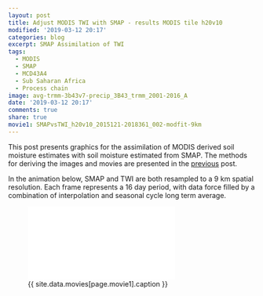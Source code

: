 ```yaml
---
layout: post
title: Adjust MODIS TWI with SMAP - results MODIS tile h20v10
modified: '2019-03-12 20:17'
categories: blog
excerpt: SMAP Assimilation of TWI
tags:
  - MODIS
  - SMAP
  - MCD43A4
  - Sub Saharan Africa
  - Process chain
image: avg-trmm-3b43v7-precip_3B43_trmm_2001-2016_A
date: '2019-03-12 20:17'
comments: true
share: true
movie1: SMAPvsTWI_h20v10_2015121-2018361_002-modfit-9km
---
```

<script src="https://karttur.github.io/common/assets/js/karttur/togglediv.js"></script>

This post presents graphics for the assimilation of MODIS derived soil moisture estimates with soil moisture estimated from SMAP. The methods for deriving the images and movies are presented in the [previous](../smap-modis-adjust-methods/) post.

In the animation below, SMAP and TWI are both resampled to a 9 km spatial resolution. Each frame represents a 16 day period, with data force filled by a combination of interpolation and seasonal cycle long term average.

<figure>
<iframe src="{{ site.commonurl }}/movies/{{ site.data.movies[page.movie1].file }}" width="{{ site.data.movies[page.movie1].width }}" height="{{ site.data.movies[page.movie1].height }}" frameborder="0">
</iframe>
<figcaption> {{ site.data.movies[page.movie1].caption }} </figcaption>
</figure>
